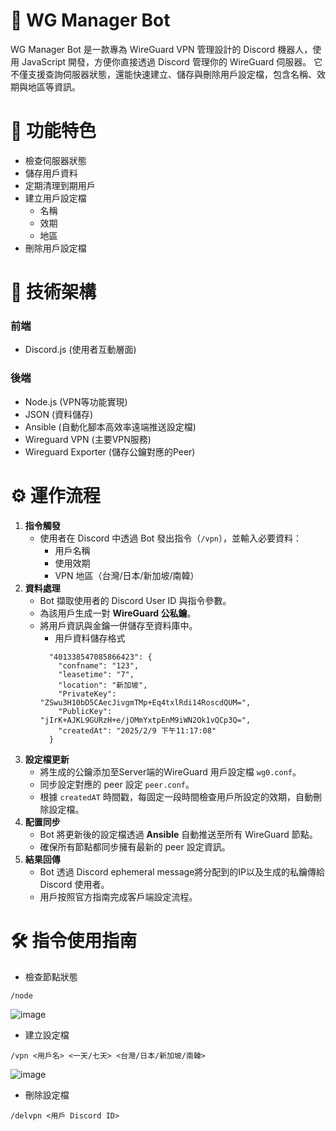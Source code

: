 # 🤖 WG Manager Bot
WG Manager Bot 是一款專為 WireGuard VPN 管理設計的 Discord 機器人，使用 JavaScript 開發，方便你直接透過 Discord 管理你的 WireGuard 伺服器。
它不僅支援查詢伺服器狀態，還能快速建立、儲存與刪除用戶設定檔，包含名稱、效期與地區等資訊。
# 🔧 功能特色
- 檢查伺服器狀態
- 儲存用戶資料
- 定期清理到期用戶
- 建立用戶設定檔
  - 名稱
  - 效期
  - 地區
- 刪除用戶設定檔
# 🧱 技術架構
### 前端
- Discord.js (使用者互動層面)
### 後端
- Node.js (VPN等功能實現)
- JSON (資料儲存)
- Ansible (自動化腳本高效率遠端推送設定檔)
- Wireguard VPN (主要VPN服務)
- Wireguard Exporter (儲存公鑰對應的Peer)
# ⚙️ 運作流程
1. **指令觸發**
   - 使用者在 Discord 中透過 Bot 發出指令（`/vpn`），並輸入必要資料：
     - 用戶名稱
     - 使用效期
     - VPN 地區（台灣/日本/新加坡/南韓）
2. **資料處理**
   - Bot 擷取使用者的 Discord User ID 與指令參數。
   - 為該用戶生成一對 **WireGuard 公私鑰**。
   - 將用戶資訊與金鑰一併儲存至資料庫中。
     - 用戶資料儲存格式
      ```
        "401338547085866423": {
          "confname": "123",
          "leasetime": "7",
          "location": "新加坡",
          "PrivateKey": "ZSwu3H10bD5CAecJivgmTMp+Eq4txlRdi14RoscdQUM=",
          "PublicKey": "jIrK+AJKL9GURzH+e/jOMmYxtpEnM9iWN2Ok1vQCp3Q=",
          "createdAt": "2025/2/9 下午11:17:08"
        }
      ```
3. **設定檔更新**
   - 將生成的公鑰添加至Server端的WireGuard 用戶設定檔 `wg0.conf`。
   - 同步設定對應的 peer 設定 `peer.conf`。
   - 根據 `createdAT` 時間戳，每固定一段時間檢查用戶所設定的效期，自動刪除設定檔。
4. **配置同步**
   - Bot 將更新後的設定檔透過 **Ansible** 自動推送至所有 WireGuard 節點。
   - 確保所有節點都同步擁有最新的 peer 設定資訊。
5. **結果回傳**
   - Bot 透過 Discord ephemeral message將分配到的IP以及生成的私鑰傳給 Discord 使用者。
   - 用戶按照官方指南完成客戶端設定流程。
# 🛠️ 指令使用指南
- 檢查節點狀態
```
/node
```
![image](https://github.com/user-attachments/assets/52ca8590-b7d1-47be-a117-763a34fa29cb)
- 建立設定檔
```
/vpn <用戶名> <一天/七天> <台灣/日本/新加坡/南韓>
```
![image](https://github.com/user-attachments/assets/af113795-fadc-4e93-8bb1-5f5cf1b9d19b)
- 刪除設定檔
```
/delvpn <用戶 Discord ID>
```

